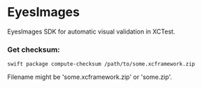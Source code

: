 # EyesImages

EyesImages SDK for automatic visual validation in XCTest.

### Get checksum:
```swift package compute-checksum /path/to/some.xcframework.zip```

Filename might be 'some.xcframework.zip' or 'some.zip'.

